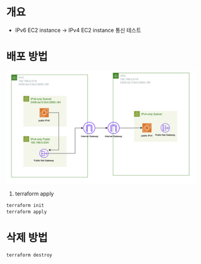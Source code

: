 # 개요
* IPv6 EC2 instance -> IPv4 EC2 instance 통신 테스트

# 배포 방법

![img](./imgs/arch.png)

1. terraform apply

```sh
terraform init
terraform apply
```

# 삭제 방법

```sh
terraform destroy
```
